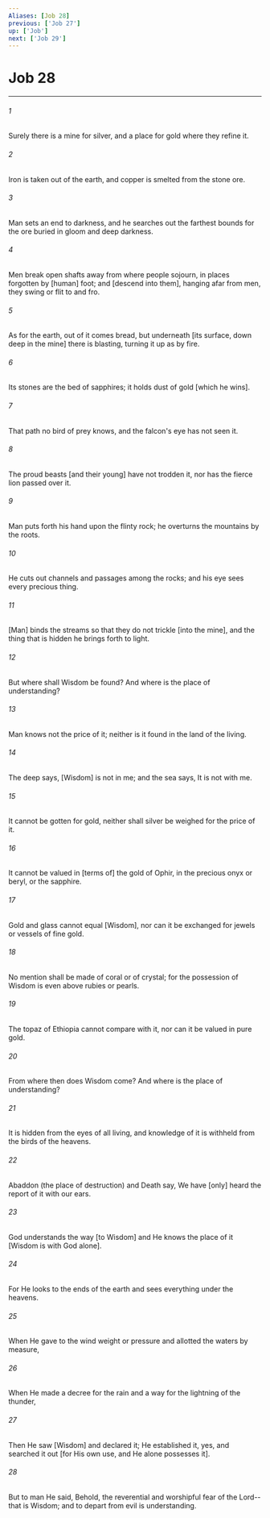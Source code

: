 ```yaml
---
Aliases: [Job 28]
previous: ['Job 27']
up: ['Job']
next: ['Job 29']
---
```

# Job 28

***


###### 1 


Surely there is a mine for silver, and a place for gold where they refine it. 


###### 2 


Iron is taken out of the earth, and copper is smelted from the stone ore. 


###### 3 


Man sets an end to darkness, and he searches out the farthest bounds for the ore buried in gloom and deep darkness. 


###### 4 


Men break open shafts away from where people sojourn, in places forgotten by [human] foot; and [descend into them], hanging afar from men, they swing or flit to and fro. 


###### 5 


As for the earth, out of it comes bread, but underneath [its surface, down deep in the mine] there is blasting, turning it up as by fire. 


###### 6 


Its stones are the bed of sapphires; it holds dust of gold [which he wins]. 


###### 7 


That path no bird of prey knows, and the falcon's eye has not seen it. 


###### 8 


The proud beasts [and their young] have not trodden it, nor has the fierce lion passed over it. 


###### 9 


Man puts forth his hand upon the flinty rock; he overturns the mountains by the roots. 


###### 10 


He cuts out channels and passages among the rocks; and his eye sees every precious thing. 


###### 11 


[Man] binds the streams so that they do not trickle [into the mine], and the thing that is hidden he brings forth to light. 


###### 12 


But where shall Wisdom be found? And where is the place of understanding? 


###### 13 


Man knows not the price of it; neither is it found in the land of the living. 


###### 14 


The deep says, [Wisdom] is not in me; and the sea says, It is not with me. 


###### 15 


It cannot be gotten for gold, neither shall silver be weighed for the price of it. 


###### 16 


It cannot be valued in [terms of] the gold of Ophir, in the precious onyx or beryl, or the sapphire. 


###### 17 


Gold and glass cannot equal [Wisdom], nor can it be exchanged for jewels or vessels of fine gold. 


###### 18 


No mention shall be made of coral or of crystal; for the possession of Wisdom is even above rubies or pearls. 


###### 19 


The topaz of Ethiopia cannot compare with it, nor can it be valued in pure gold. 


###### 20 


From where then does Wisdom come? And where is the place of understanding? 


###### 21 


It is hidden from the eyes of all living, and knowledge of it is withheld from the birds of the heavens. 


###### 22 


Abaddon (the place of destruction) and Death say, We have [only] heard the report of it with our ears. 


###### 23 


God understands the way [to Wisdom] and He knows the place of it [Wisdom is with God alone]. 


###### 24 


For He looks to the ends of the earth and sees everything under the heavens. 


###### 25 


When He gave to the wind weight or pressure and allotted the waters by measure, 


###### 26 


When He made a decree for the rain and a way for the lightning of the thunder, 


###### 27 


Then He saw [Wisdom] and declared it; He established it, yes, and searched it out [for His own use, and He alone possesses it]. 


###### 28 


But to man He said, Behold, the reverential and worshipful fear of the Lord--that is Wisdom; and to depart from evil is understanding.
